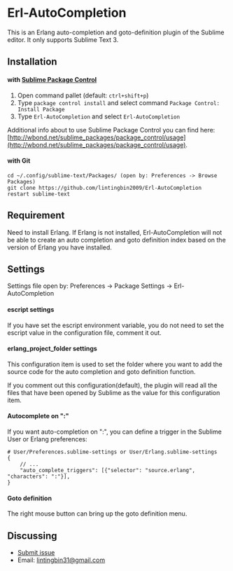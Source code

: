 # Erl-AutoCompletion

This is an Erlang auto-completion and goto-definition plugin of the Sublime editor. It only supports Sublime Text 3.

Installation
------------

#### with [Sublime Package Control](http://wbond.net/sublime_packages/package_control)

 1. Open command pallet (default: `ctrl+shift+p`)
 2. Type `package control install` and select command `Package Control: Install Package`
 3. Type `Erl-AutoCompletion` and select `Erl-AutoCompletion`

Additional info about to use Sublime Package Control you can find here: [http://wbond.net/sublime_packages/package_control/usage](http://wbond.net/sublime_packages/package_control/usage).

#### with Git

    cd ~/.config/sublime-text/Packages/ (open by: Preferences -> Browse Packages)
    git clone https://github.com/lintingbin2009/Erl-AutoCompletion
    restart sublime-text

Requirement
--------

Need to install Erlang. If Erlang is not installed, Erl-AutoCompletion will not be able to create an auto completion and goto definition index based on the version of Erlang you have installed.

Settings
--------

Settings file open by: Preferences -> Package Settings -> Erl-AutoCompletion

#### escript settings 

If you have set the escript environment variable, you do not need to set the escript value in the configuration file, comment it out.

#### erlang_project_folder settings

This configuration item is used to set the folder where you want to add the source code for the auto completion and goto definition function.

If you comment out this configuration(default), the plugin will read all the files that have been opened by Sublime as the value for this configuration item.

#### Autocomplete on ":"

If you want auto-completion on ":", you can define a trigger in the
Sublime User or Erlang preferences:

    # User/Preferences.sublime-settings or User/Erlang.sublime-settings
    {
        // ...
        "auto_complete_triggers": [{"selector": "source.erlang", "characters": ":"}],
    }

#### Goto definition

The right mouse button can bring up the goto definition menu.

Discussing
----
- [Submit issue](https://github.com/lintingbin2009/Erl-AutoCompletion/issues)
- Email: lintingbin31@gmail.com
